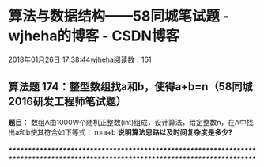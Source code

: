 # 算法与数据结构——58同城笔试题 - wjheha的博客 - CSDN博客
2018年01月26日 17:38:44[wjheha](https://me.csdn.net/wjheha)阅读数：161
## 算法题 174：整型数组找a和b，使得a+b=n（58同城2016研发工程师笔试题）
**题目**： 
数组A由1000W个随机正整数(int)组成，设计算法，给定整数n，在A中找出a和b使其符合如下等式：
n=a+b 
**说明算法思路以及时间复杂度是多少?**
##### ********************************************************************************************************************************

